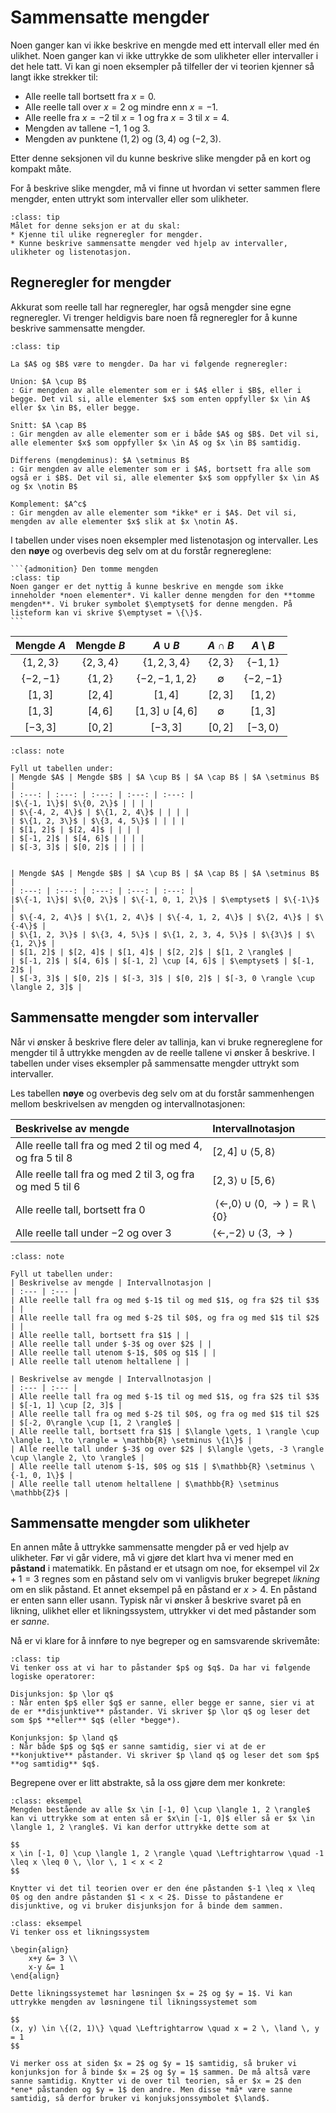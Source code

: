 # Sammensatte mengder

Noen ganger kan vi ikke beskrive en mengde med ett intervall eller med én ulikhet. Noen ganger kan vi ikke uttrykke de som ulikheter eller intervaller i det hele tatt.
Vi kan gi noen eksempler på tilfeller der vi teorien kjenner så langt ikke strekker til:
* Alle reelle tall bortsett fra $x = 0$. 
* Alle reelle tall over $x = 2$ og mindre enn $x = -1$.
* Alle reelle fra $x = -2$ til $x = 1$ og fra $x = 3$ til $x = 4$.
* Mengden av tallene $-1$, $1$ og $3$.
* Mengden av punktene $(1, 2)$ og $(3, 4)$ og $(-2, 3)$.

Etter denne seksjonen vil du kunne beskrive slike mengder på en kort og kompakt måte.


For å beskrive slike mengder, må vi finne ut hvordan vi setter sammen flere mengder, enten uttrykt som intervaller eller som ulikheter.

```{admonition} Læringsmål: sammensatte mengder
:class: tip
Målet for denne seksjon er at du skal:
* Kjenne til ulike regneregler for mengder.
* Kunne beskrive sammensatte mengder ved hjelp av intervaller, ulikheter og listenotasjon.
```

## Regneregler for mengder
Akkurat som reelle tall har regneregler, har også mengder sine egne regneregler. Vi trenger heldigvis bare noen få regneregler for å kunne beskrive sammensatte mengder.

```{admonition} Regneregler for mengder
:class: tip

La $A$ og $B$ være to mengder. Da har vi følgende regneregler:

Union: $A \cup B$
: Gir mengden av alle elementer som er i $A$ eller i $B$, eller i begge. Det vil si, alle elementer $x$ som enten oppfyller $x \in A$ eller $x \in B$, eller begge.

Snitt: $A \cap B$
: Gir mengden av alle elementer som er i både $A$ og $B$. Det vil si, alle elementer $x$ som oppfyller $x \in A$ og $x \in B$ samtidig. 

Differens (mengdeminus): $A \setminus B$
: Gir mengden av alle elementer som er i $A$, bortsett fra alle som også er i $B$. Det vil si, alle elementer $x$ som oppfyller $x \in A$ og $x \notin B$

Komplement: $A^c$
: Gir mengden av alle elementer som *ikke* er i $A$. Det vil si, mengden av alle elementer $x$ slik at $x \notin A$.
```

I tabellen under vises noen eksempler med listenotasjon og intervaller. Les den **nøye** og overbevis deg selv om at du forstår regnereglene:

````{margin}
```{admonition} Den tomme mengden
:class: tip
Noen ganger er det nyttig å kunne beskrive en mengde som ikke inneholder *noen elementer*. Vi kaller denne mengden for den **tomme mengden**. Vi bruker symbolet $\emptyset$ for denne mengden. På listeform kan vi skrive $\emptyset = \{\}$.
```
````

| Mengde $A$ | Mengde $B$ | $A \cup B$ | $A \cap B$ | $A \setminus B$ |
| :---: | :---: | :---: | :---: | :---: |
| $\{1, 2, 3\}$ | $\{2, 3, 4\}$ | $\{1, 2, 3, 4\}$ | $\{2, 3\}$ | $\{-1, 1\}$ |
| $\{-2, -1\}$ | $\{1, 2\}$ | $\{-2, -1, 1, 2\}$ | $\emptyset$ | $\{-2, -1\}$ |
| $[1, 3]$ | $[2, 4]$ | $[1, 4]$ | $[2, 3]$ | $[1, 2 \rangle$ |
| $[1, 3]$ | $[4, 6]$ | $[1, 3] \cup [4, 6]$ | $\emptyset$ | $[1, 3]$ |
| $[-3, 3]$ | $[0, 2]$ | $[-3, 3]$ | $[0, 2]$ | $[-3, 0 \rangle$ |

```{admonition} Underveisoppgave 1
:class: note

Fyll ut tabellen under:
| Mengde $A$ | Mengde $B$ | $A \cup B$ | $A \cap B$ | $A \setminus B$ |
| :---: | :---: | :---: | :---: | :---: |
|$\{-1, 1\}$| $\{0, 2\}$ | | | |
| $\{-4, 2, 4\}$ | $\{1, 2, 4\}$ | | | |
| $\{1, 2, 3\}$ | $\{3, 4, 5\}$ | | | |
| $[1, 2]$ | $[2, 4]$ | | | |
| $[-1, 2]$ | $[4, 6]$ | | | |
| $[-3, 3]$ | $[0, 2]$ | | | |
```

```{dropdown} Løsning

| Mengde $A$ | Mengde $B$ | $A \cup B$ | $A \cap B$ | $A \setminus B$ |
| :---: | :---: | :---: | :---: | :---: |
|$\{-1, 1\}$| $\{0, 2\}$ | $\{-1, 0, 1, 2\}$ | $\emptyset$ | $\{-1\}$ |
| $\{-4, 2, 4\}$ | $\{1, 2, 4\}$ | $\{-4, 1, 2, 4\}$ | $\{2, 4\}$ | $\{-4\}$ |
| $\{1, 2, 3\}$ | $\{3, 4, 5\}$ | $\{1, 2, 3, 4, 5\}$ | $\{3\}$ | $\{1, 2\}$ |
| $[1, 2]$ | $[2, 4]$ | $[1, 4]$ | $[2, 2]$ | $[1, 2 \rangle$ |
| $[-1, 2]$ | $[4, 6]$ | $[-1, 2] \cup [4, 6]$ | $\emptyset$ | $[-1, 2]$ |
| $[-3, 3]$ | $[0, 2]$ | $[-3, 3]$ | $[0, 2]$ | $[-3, 0 \rangle \cup \langle 2, 3]$ |
```


## Sammensatte mengder som intervaller 
Når vi ønsker å beskrive flere deler av tallinja, kan vi bruke regnereglene for mengder til å uttrykke mengden av de reelle tallene vi ønsker å beskrive.
I tabellen under vises eksempler på sammensatte mengder uttrykt som intervaller. 

Les tabellen **nøye** og overbevis deg selv om at du forstår sammenhengen mellom beskrivelsen av mengden og intervallnotasjonen:

| Beskrivelse av mengde | Intervallnotasjon |
| :--- | :--- |
| Alle reelle tall fra og med $2$ til og med $4$, og fra $5$ til $8$ | $[2, 4] \cup \langle 5, 8 \rangle$ |
| Alle reelle tall fra og med $2$ til $3$, og fra og med $5$ til $6$ | $[2, 3\rangle \cup [5, 6 \rangle$ |
| Alle reelle tall, bortsett fra $0$ | $\langle \gets, 0 \rangle \cup \langle 0, \to \rangle = \mathbb{R} \setminus \{0\}$ |
| Alle reelle tall under $-2$ og over $3$ | $\langle \gets, -2 \rangle \cup \langle 3, \to \rangle$ |

```{admonition} Underveisoppgave 2
:class: note

Fyll ut tabellen under:
| Beskrivelse av mengde | Intervallnotasjon |
| :--- | :--- |
| Alle reelle tall fra og med $-1$ til og med $1$, og fra $2$ til $3$ | |
| Alle reelle tall fra og med $-2$ til $0$, og fra og med $1$ til $2$ | |
| Alle reelle tall, bortsett fra $1$ | |
| Alle reelle tall under $-3$ og over $2$ | |
| Alle reelle tall utenom $-1$, $0$ og $1$ | |
| Alle reelle tall utenom heltallene | |  
```

```{dropdown} Løsning
| Beskrivelse av mengde | Intervallnotasjon |
| :--- | :--- |
| Alle reelle tall fra og med $-1$ til og med $1$, og fra $2$ til $3$ | $[-1, 1] \cup [2, 3]$ |
| Alle reelle tall fra og med $-2$ til $0$, og fra og med $1$ til $2$ | $[-2, 0\rangle \cup [1, 2 \rangle$ |
| Alle reelle tall, bortsett fra $1$ | $\langle \gets, 1 \rangle \cup \langle 1, \to \rangle = \mathbb{R} \setminus \{1\}$ |
| Alle reelle tall under $-3$ og over $2$ | $\langle \gets, -3 \rangle \cup \langle 2, \to \rangle$ |
| Alle reelle tall utenom $-1$, $0$ og $1$ | $\mathbb{R} \setminus \{-1, 0, 1\}$ |
| Alle reelle tall utenom heltallene | $\mathbb{R} \setminus \mathbb{Z}$ |
```


## Sammensatte mengder som ulikheter
En annen måte å uttrykke sammensatte mengder på er ved hjelp av ulikheter. Før vi går videre, må vi gjøre det klart hva vi mener med en **påstand** i matematikk. En påstand er et utsagn om noe, for eksempel vil $2x + 1 = 3$ regnes som en påstand selv om vi vanligvis bruker begrepet *likning* om en slik påstand. Et annet eksempel på en påstand er $x > 4$. En påstand er enten sann eller usann. Typisk når vi ønsker å beskrive svaret på en likning, ulikhet eller et likningssystem, uttrykker vi det med påstander som er *sanne*.


Nå er vi klare for å innføre to nye begreper og en samsvarende skrivemåte:

```{admonition} Logiske operatorer: konjunksjon og disjunksjon
:class: tip
Vi tenker oss at vi har to påstander $p$ og $q$. Da har vi følgende logiske operatorer:

Disjunksjon: $p \lor q$
: Når enten $p$ eller $q$ er sanne, eller begge er sanne, sier vi at de er **disjunktive** påstander. Vi skriver $p \lor q$ og leser det som $p$ **eller** $q$ (eller *begge*).

Konjunksjon: $p \land q$
: Når både $p$ og $q$ er sanne samtidig, sier vi at de er **konjuktive** påstander. Vi skriver $p \land q$ og leser det som $p$ **og samtidig** $q$.
```

Begrepene over er litt abstrakte, så la oss gjøre dem mer konkrete:



```{admonition} Eksempel 1: disjunksjon
:class: eksempel
Mengden bestående av alle $x \in [-1, 0] \cup \langle 1, 2 \rangle$ kan vi uttrykke som at enten så er $x\in [-1, 0]$ eller så er $x \in \langle 1, 2 \rangle$. Vi kan derfor uttrykke dette som at 

$$
x \in [-1, 0] \cup \langle 1, 2 \rangle \quad \Leftrightarrow \quad -1 \leq x \leq 0 \, \lor \, 1 < x < 2
$$

Knytter vi det til teorien over er den éne påstanden $-1 \leq x \leq 0$ og den andre påstanden $1 < x < 2$. Disse to påstandene er disjunktive, og vi bruker disjunksjon for å binde dem sammen.
```

```{admonition} Eksempel 2: konjunksjon
:class: eksempel
Vi tenker oss et likningssystem 

\begin{align}
    x+y &= 3 \\
    x-y &= 1
\end{align}

Dette likningssystemet har løsningen $x = 2$ og $y = 1$. Vi kan uttrykke mengden av løsningene til likningssystemet som 

$$
(x, y) \in \{(2, 1)\} \quad \Leftrightarrow \quad x = 2 \, \land \, y = 1
$$

Vi merker oss at siden $x = 2$ og $y = 1$ samtidig, så bruker vi konjunksjon for å binde $x = 2$ og $y = 1$ sammen. De må altså være sanne samtidig. Knytter vi de over til teorien, så er $x = 2$ den *ene* påstanden og $y = 1$ den andre. Men disse *må* være sanne samtidig, så derfor bruker vi konjuksjonssymbolet $\land$.
```
